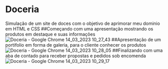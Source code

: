 # Doceria
Simulação de um site de doces com o objetivo de aprimorar meu dominio em HTML e CSS
##Começando com uma apresentação mostrando os produtos em destaque e suas informações
![Doceria - Google Chrome 14_03_2023 10_27_43](https://user-images.githubusercontent.com/78382234/225016235-f3c09921-0350-48f9-b974-aa0f2a913fbd.png)
##Apresentação de um portifolio em forma de galeria, para o cliente conhecer os produtos 
![Doceria - Google Chrome 14_03_2023 10_28_05](https://user-images.githubusercontent.com/78382234/225016279-0ce3f530-3689-4040-874e-57841bf609b2.png)
##Finalizando com uma aba de contado para receber propostas e pedidos sob encomenda 
![Doceria - Google Chrome 14_03_2023 10_29_17](https://user-images.githubusercontent.com/78382234/225016299-1e6b4e3d-f395-4f27-a262-2e7716bfc032.png)
